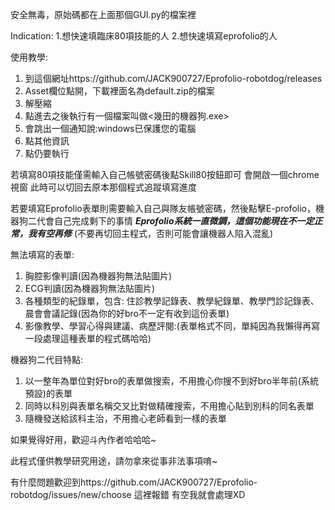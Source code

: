 安全無毒，原始碼都在上面那個GUI.py的檔案裡

Indication: 
1.想快速填臨床80項技能的人
2.想快速填寫eprofolio的人

使用教學:
1. 到這個網址https://github.com/JACK900727/Eprofolio-robotdog/releases
2. Asset欄位點開，下載裡面名為default.zip的檔案
3. 解壓縮
4. 點進去之後執行有一個檔案叫做<幾田的機器狗.exe>
5. 會跳出一個通知說:windows已保護您的電腦
6. 點其他資訊
7. 點仍要執行
 
若填寫80項技能僅需輸入自己帳號密碼後點Skill80按鈕即可
會開啟一個chrome視窗 此時可以切回去原本那個程式追蹤填寫進度

若要填寫Eprofolio表單則需要輸入自己與隊友帳號密碼，然後點擊E-profolio，機器狗二代會自己完成剩下的事情
***Eprofolio系統一直微調，這個功能現在不一定正常，我有空再修***
(不要再切回主程式，否則可能會讓機器人陷入混亂)

無法填寫的表單:
1. 胸腔影像判讀(因為機器狗無法貼圖片) 
2. ECG判讀(因為機器狗無法貼圖片)
3. 各種類型的紀錄單，包含: 住診教學記錄表、教學紀錄單、教學門診記錄表、晨會會議記錄(因為你的好bro不一定有收到這份表單)
4. 影像教學、學習心得與建議、病歷評閱:(表單格式不同，單純因為我懶得再寫一段處理這種表單的程式碼哈哈)

機器狗二代目特點:
1. 以一整年為單位對好bro的表單做搜索，不用擔心你搜不到好bro半年前(系統預設)的表單
2. 同時以科別與表單名稱交叉比對做精確搜索，不用擔心貼到別科的同名表單
3. 隨機發送給該科主治，不用擔心老師看到一樣的表單

如果覺得好用，歡迎斗內作者哈哈哈~

此程式僅供教學研究用途，請勿拿來從事非法事項唷~

有什麼問題歡迎到https://github.com/JACK900727/Eprofolio-robotdog/issues/new/choose 這裡報錯 有空我就會處理XD
